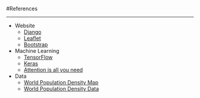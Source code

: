 #References
***
* Website
  * [Django](https://www.djangoproject.com )
  * [Leaflet](https://leafletjs.com/SlavaUkraini/)
  * [Bootstrap](https://getbootstrap.com/)
* Machine Learning
  * [TensorFlow](https://www.tensorflow.org/)
  * [Keras](https://keras.io/)
  * [Attention is all you need](https://arxiv.org/abs/1706.03762)
* Data
  * [World Population Density Map](https://luminocity3d.org/WorldPopDen/#3/12.00/10.00)
  * [World Population Density Data](https://ghsl.jrc.ec.europa.eu/index.php)